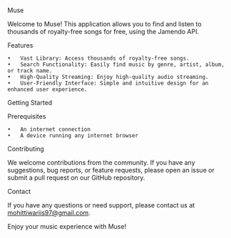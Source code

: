 Muse

Welcome to Muse! This application allows you to find and listen to thousands of royalty-free songs for free, using the Jamendo API.

Features

	•	Vast Library: Access thousands of royalty-free songs.
	•	Search Functionality: Easily find music by genre, artist, album, or track name.
	•	High-Quality Streaming: Enjoy high-quality audio streaming.
	•	User-Friendly Interface: Simple and intuitive design for an enhanced user experience.

Getting Started

Prerequisites

	•	An internet connection
	•	A device running any internet browser 



Contributing

We welcome contributions from the community. If you have any suggestions, bug reports, or feature requests, please open an issue or submit a pull request on our GitHub repository.

Contact

If you have any questions or need support, please contact us at mohittiwariis97@gmail.com.

Enjoy your music experience with Muse!